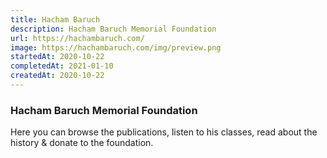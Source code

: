 ```yaml
---
title: Hacham Baruch
description: Hacham Baruch Memorial Foundation
url: https://hachambaruch.com/
image: https://hachambaruch.com/img/preview.png
startedAt: 2020-10-22
completedAt: 2021-01-10
createdAt: 2020-10-22
---
```


### Hacham Baruch Memorial Foundation

Here you can browse the publications, listen to his classes, read about the history & donate to the foundation.
